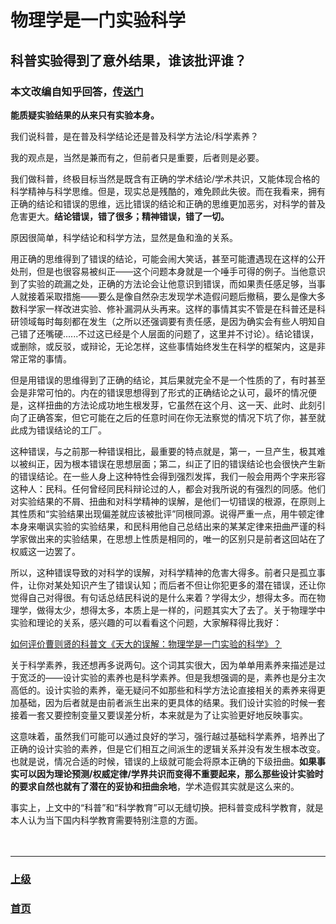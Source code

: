 # 物理学是一门实验科学

## 科普实验得到了意外结果，谁该批评谁？

### 本文改编自知乎回答，[传送门](https://www.zhihu.com/question/389340903/answer/1188254283)

<strong>能质疑实验结果的从来只有实验本身。</strong>

我们说科普，是在普及科学结论还是普及科学方法论/科学素养？

我的观点是，当然是兼而有之，但前者只是重要，后者则是必要。

我们做科普，终极目标当然是既含有正确的学术结论/学术共识，又能体现合格的科学精神与科学思维。但是，现实总是残酷的，难免顾此失彼。而在我看来，拥有正确的结论和错误的思维，远比错误的结论和正确的思维更加恶劣，对科学的普及危害更大。<strong>结论错误，错了很多；精神错误，错了一切。</strong>

原因很简单，科学结论和科学方法，显然是鱼和渔的关系。

用正确的思维得到了错误的结论，可能会闹大笑话，甚至可能遭遇现在这样的公开处刑，但是也很容易被纠正——这个问题本身就是一个唾手可得的例子。当他意识到了实验的疏漏之处，正确的方法论会让他意识到错误，而如果责任感足够，当事人就接着采取措施——要么是像自然杂志发现学术造假问题后撤稿，要么是像大多数科学家一样改进实验、修补漏洞从头再来。这样的事情其实不管是在科普还是科研领域每时每刻都在发生（之所以还强调要有责任感，是因为确实会有些人明知自己错了还嘴硬......不过这已经是个人层面的问题了，这里并不讨论）。结论错误，或删除，或反驳，或辩论，无论怎样，这些事情始终发生在科学的框架内，这是非常正常的事情。

但是用错误的思维得到了正确的结论，其后果就完全不是一个性质的了，有时甚至会是非常可怕的。内在的错误思想得到了形式的正确结论之认可，最坏的情况便是，这样扭曲的方法论成功地生根发芽，它虽然在这个月、这一天、此时、此刻引向了正确答案，但它可能在之后的任意时间在你无法察觉的情况下坑了你，甚至就此成为错误结论的工厂。

这种错误，与之前那一种错误相比，最重要的特点就是，第一，一旦产生，极其难以被纠正，因为根本错误在思想层面；第二，纠正了旧的错误结论也会很快产生新的错误结论。在一些人身上这种特性会得到强烈发挥，我们一般会用两个字来形容这种人：民科。任何曾经同民科辩论过的人，都会对我所说的有强烈的同感。他们对实验结果的不屑、扭曲和对科学精神的误解，是他们一切错误的根源，在原则上其性质和“实验结果出现偏差就应该被批评”同根同源。说得严重一点，用牛顿定律本身来嘲讽实验的实验结果，和民科用他自己总结出来的某某定律来扭曲严谨的科学家做出来的实验结果，在思想上性质是相同的，唯一的区别只是前者这回站在了权威这一边罢了。

所以，这种错误导致的对科学的误解，对科学精神的危害大得多。前者只是孤立事件，让你对某处知识产生了错误认知；而后者不但让你犯更多的潜在错误，还让你觉得自己对得很。有句话总结民科说的是什么来着？学得太少，想得太多。而在物理学，做得太少，想得太多，本质上是一样的，问题其实大了去了。关于物理学中实验和理论的关系，感兴趣的可以看看这个问题，大家解释得比我好：

[如何评价曹则贤的科普文《天大的误解：物理学是一门实验的科学》？](https://www.zhihu.com/question/51045772)

关于科学素养，我还想再多说两句。这个词其实很大，因为单单用素养来描述是过于宽泛的——设计实验的素养也是科学素养。但是我想强调的是，素养也是分主次高低的。设计实验的素养，毫无疑问不如那些和科学方法论直接相关的素养来得更加基础，因为后者就是由前者派生出来的更具体的结果。我们设计实验的时候一套接着一套又要控制变量又要误差分析，本来就是为了让实验更好地反映事实。

这意味着，虽然我们可能可以通过良好的学习，强行越过基础科学素养，培养出了正确的设计实验的素养，但是它们相互之间派生的逻辑关系并没有发生根本改变。也就是说，情况合适的时候，错误的上级就可能会将原本正确的下级扭曲。<strong>如果事实可以因为理论预测/权威定律/学界共识而变得不重要起来，那么那些设计实验时的要求自然也就有了潜在的妥协和扭曲余地</strong>，学术造假其实就是这么来的。

事实上，上文中的“科普”和“科学教育”可以无缝切换。把科普变成科学教育，就是本人认为当下国内科学教育需要特别注意的方面。
<br><br><br>

<hr>

### [上级](../)
### [首页](../index.html)